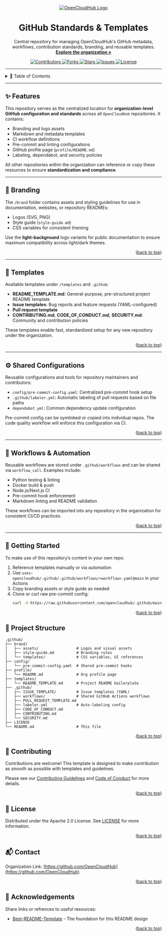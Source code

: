 <a id="readme-top"></a>

<!-- PROJECT LOGO & TITLE -->

<div align="center">
  <a href="https://github.com/opencloudhub">
  <picture>
    <source media="(prefers-color-scheme: light)" srcset="https://raw.githubusercontent.com/opencloudhub/.github/main/references/brand/assets/logos/primary-logo-light.svg">
    <source media="(prefers-color-scheme: dark)" srcset="https://raw.githubusercontent.com/opencloudhub/.github/main/references/brand/assets/logos/primary-logo-dark.svg">
    <!-- Fallback -->
    <img alt="OpenCloudHub Logo" src="https://raw.githubusercontent.com/opencloudhub/.github/main/references/brand/assets/logos/primary-logo-dark.svg" style="max-width:700px; max-height:175px;">
  </picture>
  </a>

  <h1 align="center">GitHub Standards & Templates</h1>

  <p align="center">
    Central repository for managing OpenCloudHub's GitHub metadata, workflows, contribution standards, branding, and reusable templates.<br />
    <a href="https://github.com/opencloudhub"><strong>Explore the organization »</strong></a>
  </p>

  <p align="center">
    <a href="https://github.com/opencloudhub/.github/graphs/contributors">
      <img src="https://img.shields.io/github/contributors/opencloudhub/.github.svg?style=for-the-badge" alt="Contributors">
    </a>
    <a href="https://github.com/opencloudhub/.github/network/members">
      <img src="https://img.shields.io/github/forks/opencloudhub/.github.svg?style=for-the-badge" alt="Forks">
    </a>
    <a href="https://github.com/opencloudhub/.github/stargazers">
      <img src="https://img.shields.io/github/stars/opencloudhub/.github.svg?style=for-the-badge" alt="Stars">
    </a>
    <a href="https://github.com/opencloudhub/.github/issues">
      <img src="https://img.shields.io/github/issues/opencloudhub/.github.svg?style=for-the-badge" alt="Issues">
    </a>
    <a href="https://github.com/opencloudhub/.github/blob/main/LICENSE">
      <img src="https://img.shields.io/github/license/opencloudhub/.github.svg?style=for-the-badge" alt="License">
    </a>
  </p>
</div>

---

<details>
  <summary>📑 Table of Contents</summary>
  <ol>
    <li><a href="#features">Features</a></li>
    <li><a href="#branding">Branding</a></li>
    <li><a href="#emplates">Templates</a></li>
    <li><a href="#ared-configurations">Shared Configurations</a></li>
    <li><a href="#rkflows--automation">Workflows & Automation</a></li>
    <li><a href="#getting-started">Getting Started</a></li>
    <li><a href="#oject-structure">Project Structure</a></li>
    <li><a href="#ontributing">Contributing</a></li>
    <li><a href="#license">License</a></li>
    <li><a href="#contact">Contact</a></li>
  </ol>
</details>

---

<h2 id="features">✨ Features</h2>

This repository serves as the centralized location for **organization-level GitHub configuration and standards** across all `OpenCloudHub` repositories. It contains:

- Branding and logo assets
- Markdown and metadata templates
- CI workflow definitions
- Pre-commit and linting configurations
- GitHub profile page (`profile/README.md`)
- Labeling, dependabot, and security policies

All other repositories within the organization can reference or copy these resources to ensure **standardization and compliance**.

---

<h2 id="branding">🎨 Branding</h2>

The `/brand` folder contains assets and styling guidelines for use in documentation, websites, or repository READMEs:

- Logos (SVG, PNG)
- Style guide (`style-guide.md`)
- CSS variables for consistent theming

Use the **light-background** logo variants for public documentation to ensure maximum compatibility across light/dark themes.

<p align="right">(<a href="#readme-top">back to top</a>)</p>

---


<h2 id="templates">🧰 Templates</h2>

Available templates under `/templates` and `.github`:

- **README_TEMPLATE.md**: General-purpose, pre-structured project README template
- **Issue templates**: Bug reports and feature requests (YAML-configured)
- **Pull request template**
- **CONTRIBUTING.md**, **CODE_OF_CONDUCT.md**, **SECURITY.md**: Community and contribution policies

These templates enable fast, standardized setup for any new repository under the organization.

<p align="right">(<a href="#readme-top">back to top</a>)</p>

---

<h2 id="shared-configurations">⚙️ Shared Configurations</h2>

Reusable configurations and tools for repository maintainers and contributors:

- `config/pre-commit-config.yaml`: Centralized pre-commit hook setup
- `.github/labeler.yml`: Automatic labeling of pull requests based on file paths
- `dependabot.yml`: Common dependency update configuration

Pre-commit config can be symlinked or copied into individual repos. The code quality workflow will enforce this configuration via CI.

<p align="right">(<a href="#readme-top">back to top</a>)</p>

---

<h2 id="workflows-automation">🤖 Workflows & Automation</h2>

Reusable workflows are stored under `.github/workflows` and can be shared via `workflow_call`. Examples include:

- Python testing & linting
- Docker build & push
- Node.js/Next.js CI
- Pre-commit hook enforcement
- Markdown linting and README validation

These workflows can be imported into any repository in the organization for consistent CI/CD practices.

<p align="right">(<a href="#readme-top">back to top</a>)</p>

---

<h2 id="getting-started">🚀 Getting Started</h2>

To make use of this repository’s content in your own repo:

1. Reference templates manually or via automation
2. Use `uses: opencloudhub/.github/.github/workflows/<workflow>.yaml@main` in your Actions
3. Copy branding assets or style guide as needed
4. Clone or curl raw pre-commit config:
   ```sh
   curl -O https://raw.githubusercontent.com/opencloudhub/.github/main/config/pre-commit-config.yaml
   ```

<p align="right">(<a href="#readme-top">back to top</a>)</p>

<!-- PROJECT STRUCTURE -->

<h2 id="project-structure">📁 Project Structure</h2>

```
.github/
├── brand/
│   ├── assets/                 # Logos and visual assets
│   ├── style-guide.md          # Branding rules
│   └── templates/              # CSS variables, UI references
├── config/
│   └── pre-commit-config.yaml  # Shared pre-commit hooks
├── profile/
│   └── README.md               # Org profile page
├── templates/
│   └── README_TEMPLATE.md      # Project README boilerplate
├── .github/
│   ├── ISSUE_TEMPLATE/         # Issue templates (YAML)
│   ├── workflows/              # Shared GitHub Actions workflows
│   ├── PULL_REQUEST_TEMPLATE.md
│   ├── labeler.yml             # Auto-labeling config
│   ├── CODE_OF_CONDUCT.md
│   ├── CONTRIBUTING.md
│   └── SECURITY.md
├── LICENSE
└── README.md                   # This file
```


<p align="right">(<a href="#readme-top">back to top</a>)</p>

<!-- CONTRIBUTING -->

<h2 id="contributing">👥 Contributing</h2>

Contributions are welcome! This template is designed to make contribution as smooth as possible with templates and guidelines.

Please see our [Contributing Guidelines](../.github/CONTRIBUTING.md) and [Code of Conduct](../.github/CODE_OF_CONDUCT.md) for more details.

<p align="right">(<a href="#readme-top">back to top</a>)</p>

<!-- LICENSE -->

<h2 id="license">📄 License</h2>

Distributed under the Apache 2.0 License. See [LICENSE](/LICENSE) for more information.

<p align="right">(<a href="#readme-top">back to top</a>)</p>

<!-- CONTACT -->

<h2 id="contact">📬 Contact</h2>

Organization Link: [https://github.com/OpenCloudHub](https://github.com/OpenCloudHub)

<p align="right">(<a href="#readme-top">back to top</a>)</p>

<!-- ACKNOWLEDGEMENTS -->

<h2 id="acknowledgements">🙏 Acknowledgements</h2>
Share links or refrences to useful resources:

- [Best-README-Template](https://github.com/othneildrew/Best-README-Template) - The foundation for this README design

<p align="right">(<a href="#readme-top">back to top</a>)</p>

<!-- MARKDOWN LINKS & IMAGES -->

[contributors-shield]: https://img.shields.io/github/contributors/opencloudhub/.github.svg?style=for-the-badge
[contributors-url]: https://github.com/opencloudhub/.github/graphs/contributors
[forks-shield]: https://img.shields.io/github/forks/opencloudhub/.github.svg?style=for-the-badge
[forks-url]: https://github.com/opencloudhub/.github/network/members
[issues-shield]: https://img.shields.io/github/issues/opencloudhub/.github.svg?style=for-the-badge
[issues-url]: https://github.com/opencloudhub/.github/issues
[license-shield]: https://img.shields.io/github/license/opencloudhub/.github.svg?style=for-the-badge
[license-url]: https://github.com/opencloudhub/.github/blob/master/LICENSE
[stars-shield]: https://img.shields.io/github/stars/opencloudhub/.github.svg?style=for-the-badge
[stars-url]: https://github.com/opencloudhub/.github/stargazers
